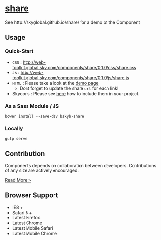 [share](http://skyglobal.github.io/share/) 
========================

See http://skyglobal.github.io/share/ for a demo of the Component

## Usage

### Quick-Start

 * `CSS` : http://web-toolkit.global.sky.com/components/share/0.1.0/css/share.css
 * `JS` : http://web-toolkit.global.sky.com/components/share/0.1.0/js/share.js
 * `HTML` :  Please take a look at the [demo page](http://skyglobal.github.io/share/)
   * Dont forget to update the share `url` for each link!
 * Skycons : Please see [here](https://github.com/skyglobal/skycons) how to include them in your project.

### As a Sass Module / JS

`bower install --save-dev bskyb-share`

### Locally

`gulp serve`

## Contribution

Components depends on collaboration between developers. Contributions of any size are actively encouraged.

[Read More >](CONTRIBUTING.md)

## Browser Support

 * IE8 +
 * Safari 5 +
 * Latest Firefox
 * Latest Chrome
 * Latest Mobile Safari
 * Latest Mobile Chrome

